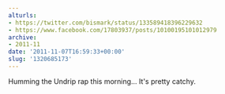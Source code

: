 ```yaml
---
alturls:
- https://twitter.com/bismark/status/133589418396229632
- https://www.facebook.com/17803937/posts/10100195101012979
archive:
- 2011-11
date: '2011-11-07T16:59:33+00:00'
slug: '1320685173'
---
```


Humming the Undrip rap this morning... It's pretty catchy.

